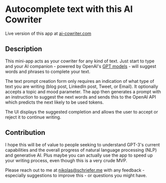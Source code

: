 # Autocomplete text with this AI Cowriter

Live version of this app at [ai-cowriter.com](https://ai-cowriter.com)

## Description

This mini-app acts as your cowriter for any kind of text. Just start to type and your AI companion - powered by OpenAI's [GPT models](https://platform.openai.com/docs/models/overview) - will suggest words and phrases to complete your text.

The text prompt creation form only requires an indication of what type of text you are writing (blog post, LinkedIn post, Tweet, or Email). It optionally accepts a topic and mood parameter. The app then generates a prompt with an instruction to suggest the next words and sends this to the OpenAI API which predicts the next likely to be used tokens.

The UI displays the suggested completion and allows the user to accept or reject it to continue writing.

## Contribution

I hope this will be of value to people seeking to understand GPT-3's current capabilities and the overall progress of natural language processing (NLP) and generative AI. Plus maybe you can actually use the app to speed up your writing process, even though this is a very crude MVP.

Please reach out to me at nikolas@schriefer.me with any feedback - especially suggestions to improve this - or questions you might have.
